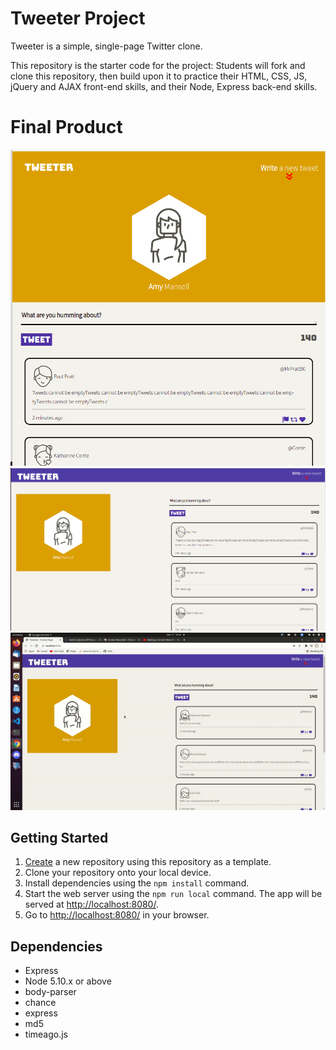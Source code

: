 # Tweeter Project

Tweeter is a simple, single-page Twitter clone.

This repository is the starter code for the project: Students will fork and clone this repository, then build upon it to practice their HTML, CSS, JS, jQuery and AJAX front-end skills, and their Node, Express back-end skills.

# Final Product

!["Screenshot of Tablets design"](https://github.com/ZakiyaA/tweeter/blob/master/docs/Tablet-view.png)
!["Screenshot of Desktop Design "](https://github.com/ZakiyaA/tweeter/blob/master/public/images/screen-view.png)
!["Gif of the tweeter page"](https://github.com/ZakiyaA/tweeter/blob/master/public/images/Tweeter.gif)


## Getting Started

1. [Create](https://docs.github.com/en/repositories/creating-and-managing-repositories/creating-a-repository-from-a-template) a new repository using this repository as a template.
2. Clone your repository onto your local device.
3. Install dependencies using the `npm install` command.
3. Start the web server using the `npm run local` command. The app will be served at <http://localhost:8080/>.
4. Go to <http://localhost:8080/> in your browser.

## Dependencies

- Express
- Node 5.10.x or above
- body-parser
- chance
- express
- md5
- timeago.js

